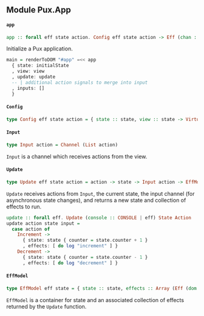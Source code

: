 ## Module Pux.App

#### `app`

``` purescript
app :: forall eff state action. Config eff state action -> Eff (chan :: Chan, dom :: DOM | eff) ReactClass
```

Initialize a Pux application.

```purescript
main = renderToDOM "#app" =<< app
  { state: initialState
  , view: view
  , update: update
  -- | additional action signals to merge into input
  , inputs: []
  }
```

#### `Config`

``` purescript
type Config eff state action = { state :: state, view :: state -> VirtualDOM, update :: Update eff state action, inputs :: Array (Signal action) }
```

#### `Input`

``` purescript
type Input action = Channel (List action)
```

`Input` is a channel which receives actions from the view.

#### `Update`

``` purescript
type Update eff state action = action -> state -> Input action -> EffModel eff state
```

`Update` receives actions from `Input`, the current state, the input
channel (for asynchronous state changes), and returns a new state and
collection of effects to run.

```purescript
update :: forall eff. Update (console :: CONSOLE | eff) State Action
update action state input =
  case action of
    Increment ->
      { state: state { counter = state.counter + 1 }
      , effects: [ do log "increment" ] }
    Decrement ->
      { state: state { counter = state.counter - 1 }
      , effects: [ do log "decrement" ] }
```

#### `EffModel`

``` purescript
type EffModel eff state = { state :: state, effects :: Array (Eff (dom :: DOM, chan :: Chan | eff) Unit) }
```

`EffModel` is a container for state and an associated collection of effects
returned by the `Update` function.


